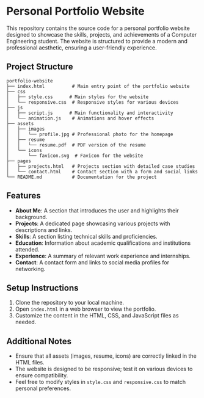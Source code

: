 # Personal Portfolio Website

This repository contains the source code for a personal portfolio website designed to showcase the skills, projects, and achievements of a Computer Engineering student. The website is structured to provide a modern and professional aesthetic, ensuring a user-friendly experience.

## Project Structure

```
portfolio-website
├── index.html          # Main entry point of the portfolio website
├── css
│   ├── style.css      # Main styles for the website
│   └── responsive.css  # Responsive styles for various devices
├── js
│   ├── script.js      # Main functionality and interactivity
│   └── animation.js    # Animations and hover effects
├── assets
│   ├── images
│   │   └── profile.jpg # Professional photo for the homepage
│   ├── resume
│   │   └── resume.pdf  # PDF version of the resume
│   └── icons
│       └── favicon.svg  # Favicon for the website
├── pages
│   ├── projects.html   # Projects section with detailed case studies
│   └── contact.html    # Contact section with a form and social links
└── README.md           # Documentation for the project
```

## Features

- **About Me**: A section that introduces the user and highlights their background.
- **Projects**: A dedicated page showcasing various projects with descriptions and links.
- **Skills**: A section listing technical skills and proficiencies.
- **Education**: Information about academic qualifications and institutions attended.
- **Experience**: A summary of relevant work experience and internships.
- **Contact**: A contact form and links to social media profiles for networking.

## Setup Instructions

1. Clone the repository to your local machine.
2. Open `index.html` in a web browser to view the portfolio.
3. Customize the content in the HTML, CSS, and JavaScript files as needed.

## Additional Notes

- Ensure that all assets (images, resume, icons) are correctly linked in the HTML files.
- The website is designed to be responsive; test it on various devices to ensure compatibility.
- Feel free to modify styles in `style.css` and `responsive.css` to match personal preferences.